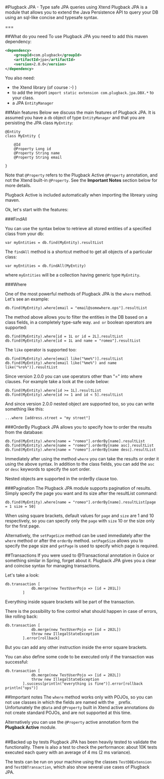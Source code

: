 #Plugback JPA - Type safe JPA queries using Xtend
Plugback JPA is a module that allows you to extend the Java Persistence API to query your DB using an sql-like concise and typesafe syntax.

===

##What do you need
To use Plugback JPA you need to add this maven dependency:

```xml
<dependency>
    <groupId>com.plugback</groupId>
    <artifactId>jpa</artifactId>
    <version>2.0.0</version>
</dependency>
```

You also need:
<ul>
	<li>the Xtend library (of course :-) )</li>
	<li>to add the import
		<code>import static extension com.plugback.jpa.DBX.*</code> to your class.
	</li>
	<li>a JPA <code>EntityManager</code></li>
</ul>


##Main features
Below we discuss the main features of Plugback JPA. It is assumed you have a <code>db</code> object
of type <code>EntityManager</code> and that you are persisting the JPA class <code>MyEntity</code>:

```xtend
@Entity
class MyEntity {

	@Id
	@Property Long id
	@Property String name
	@Property String email

}
```   

Note that <code>@Property</code> refers to the Plugback Active <code>@Property</code> annotation, and not the Xtend built-in <code>@Property</code>. See the <b>Important Notes</b> section below for more details. 

Plugback Active is included automatically when importing the libreary using maven.

Ok, let's start with the features:

###FindAll

You can use the syntax below to retrieve all stored entities of a specified class from your db:

```xtend
var myEntities = db.find(MyEntity).resultList
```

The <code>findAll</code> method is a shortcut method to get all objects of a particular class:<br>
```xtend
var myEntities = db.findAll(MyEntity)
```
where <code>myEntities</code> will be a collection having generic type <code>MyEntity</code>.


###Where

One of the most powerful methods of Plugback JPA is the <code>where</code> method. Let's see an example:
   
```xtend
db.find(MyEntity).where[email = "email@somewhere.ops"].resultList
```
    

The method above allows you to filter the entities in the DB based on a class fields, in a completely type-safe way.
<code>and or</code> boolean operators are supported:

```xtend
db.find(MyEntity).where[id = 1L or id = 2L].resultList
db.find(MyEntity).where[id = 1L and name = "romeo"].resultList
```

The <code>like</code> operator is supported too:
```xtend
db.find(MyEntity).where[email like("%me%")].resultList
db.find(MyEntity).where[email like("%me%") and name like("%ro%")].resultList
```

Since version 2.0.0 you can use operators other than "=" into where clauses. For example take a look at the code below:

```xtend
db.find(MyEntity).where[id >= 1L].resultList
db.find(MyEntity).where[id >= 1 and id < 5].resultList
```

And since version 2.0.0 nested object are supported too, so you can write something like this:

```xtend
...where [address.street = "my street"] 
```

###OrderBy
Plugback JPA allows you to specify how to order the results from the database:
```xtend
db.find(MyEntity).where[name = "romeo"].orderBy[name].resultList
db.find(MyEntity).where[name = "romeo"].orderBy[name asc].resultList
db.find(MyEntity).where[name = "romeo"].orderBy[name desc].resultList
```
Immediately after using the method <code>where</code> you can take the results or order it using the above syntax.
In addition to the class fields, you can add the <code>asc</code> or <code>desc</code> keywords to specify the sort order.

Nested objects are supported in the orderBy clause too.
            
###Pagination
The Plugback JPA module supports pagination of results. Simply specify the page you want and its size after the resultList command:

```xtend
db.find(MyEntity).where[name = "romeo"].orderBy[name].resultList[page = 1 size = 50]
```

When using square brackets, default values for <code>page</code> and <code>size</code> are 1 and 10 respectively, so you can specify only the <code>page</code> with <code>size</code> 10 or the size only for the first page.

Alternatively, the <code>setPageSize</code> method can be used immediately after the <code>where</code> method or after the <code>orderBy</code> method. <code>setPageSize</code> allows you to specify the page size and <code>getPage</code> is used to specify which page is required.

##Transactions
If you were used to @Transactional annotation in Guice or something similar in Spring, forget about it. Plugback JPA gives you a clear and coincise syntax for managing transactions. 

Let's take a look:

```xtend
db.transaction [
			db.merge(new TestUserPojo => [id = 201L])
		]
```

Everything inside square brackets will be part of the transaction.

There is the possibility to fine control what should happen in case of errors, like rolling back:

```xtend
db.transaction [
			db.merge(new TestUserPojo => [id = 202L])
			throw new IllegalStateException
		].error[rollback]
```

But you can add any other instruction inside the error square brackets.

You can also define some code to be executed only if the transaction was successful:

```xtend
db.transaction [
			db.merge(new TestUserPojo => [id = 202L])
			throw new IllegalStateException
		].success[println("everything is fine")].error[rollback println("ops")]

```
            
##Important notes
The <code>where</code> method works only with POJOs, so you can not use classes in which the fields are named with the <code>_</code> prefix. Unfortunately the <code>@Data</code> and <code>@Property</code> built in Xtend active annotations do not create standard POJOs, and are not supported at this time. <br>

Alternatively you can use the <code>@Property</code> active annotation form the <b>Plugback Active</b> module.<br><br>

            
##Backed up by tests
Plugback JPA has been heavily tested to validate the functionality. There is also a test to check the performance: about 10K tests executed each query with an average of 4 ms (2 ms variance). <br>

The tests can be run on your machine using the classes <code>TestDBExtension</code> and <code>TestDBTransaction</code>, which also show several use cases of Plugback JPA.
            
